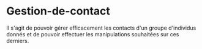 # Gestion-de-contact
Il s'agit de pouvoir gérer efficacement les contacts d'un groupe d'individus donnés et de pouvoir effectuer les manipulations souhaitées sur ces derniers.
